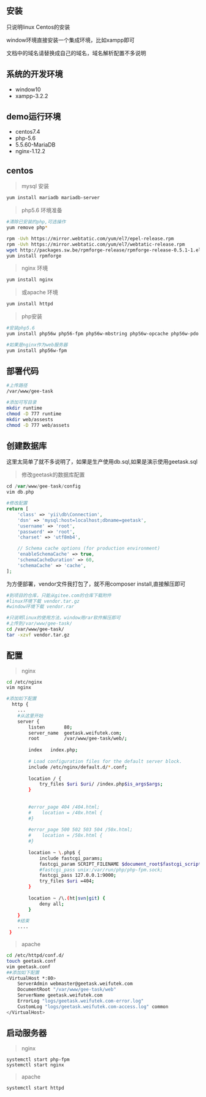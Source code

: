 安装
--

只说明linux Centos的安装

window环境直接安装一个集成环境，比如xampp即可

文档中的域名请替换成自己的域名，域名解析配置不多说明

系统的开发环境
--
- window10
- xampp-3.2.2


demo运行环境
--
- centos7.4
- php-5.6
- 5.5.60-MariaDB
- nginx-1.12.2

centos
----
> mysql 安装

```sh
yum install mariadb mariadb-server 

```

> php5.6 环境准备

```sh
#清除已安装的php,可选操作
yum remove php*

rpm -Uvh https://mirror.webtatic.com/yum/el7/epel-release.rpm
rpm -Uvh https://mirror.webtatic.com/yum/el7/webtatic-release.rpm
wget http://packages.sw.be/rpmforge-release/rpmforge-release-0.5.1-1.el5.rf.x86_64.rpm
yum install rpmforge
```

> nginx 环境
 
 ```sh
 yum install nginx
 ```
 

> 或apache 环境
 
 ```sh
 yum install httpd
```
 
> php安装

```sh
#安装php5.6
yum install php56w php56-fpm php56w-mbstring php56w-opcache php56w-pdo php56w-pdo-mysql php56w-intl php56w-icu php56w-expose php56w-gd php56w-dom php56w-memcache

#如果是nginx作为web服务器
yum install php56w-fpm 

```

部署代码
--

```sh
#上传路径 
/var/www/gee-task

#添加可写目录
mkdir runtime
chmod -D 777 runtime
mkdir web/assests
chmod -D 777 web/assets
```

创建数据库
--
这里太简单了就不多说明了，如果是生产使用db.sql,如果是演示使用geetask.sql

>修改geetask的数据库配置

```php
cd /var/www/gee-task/config
vim db.php

#修改配置
return [
    'class' => 'yii\db\Connection',
    'dsn' => 'mysql:host=localhost;dbname=geetask',
    'username' => 'root',
    'password' => 'root',
    'charset' => 'utf8mb4',

    // Schema cache options (for production environment)
    'enableSchemaCache' => true,
    'schemaCacheDuration' => 60,
    'schemaCache' => 'cache',
];
```


为方便部署，vendor文件我打包了，就不用composer install,直接解压即可

```sh
#到项目的仓库，只能从gitee.com的仓库下载附件
#linux环境下载 vendor.tar.gz
#window环境下载 vendor.rar

#只说明linux的使用方法，window用rar软件解压即可
#上传到/var/www/gee-task/
cd /var/www/gee-task/
tar -xzvf vendor.tar.gz
```

配置
--

> nginx

```sh
cd /etc/nginx
vim nginx

#添加如下配置
  http {
    ...
    #从这里开始
    server {
		listen       80;
		server_name  geetask.weifutek.com;
		root         /var/www/gee-task/web/;
		
		index	index.php;
	
	    # Load configuration files for the default server block.
	    include /etc/nginx/default.d/*.conf;
	
	    location / {
			try_files $uri $uri/ /index.php$is_args$args;
	    }
	
	
	    #error_page 404 /404.html;
	    #    location = /40x.html {
	    #}
	
	    #error_page 500 502 503 504 /50x.html;
	    #    location = /50x.html {
	    #}
	
		location ~ \.php$ {
			include fastcgi_params;
			fastcgi_param SCRIPT_FILENAME $document_root$fastcgi_script_name;
			#fastcgi_pass unix:/var/run/php/php-fpm.sock;
			fastcgi_pass 127.0.0.1:9000;
			try_files $uri =404;
		}
		
		location ~ /\.(ht|svn|git) {
			deny all;
		}
    }
    #结束
    ....
 }
```

> apache

```sh
cd /etc/httpd/conf.d/
touch geetask.conf
vim geetask.conf
##添加如下配置
<VirtualHost *:80>
	ServerAdmin webmaster@geetask.weifutek.com
	DocumentRoot "/var/www/gee-task/web"
	ServerName geetask.weifutek.com
	ErrorLog "logs/geetask.weifutek.com-error.log"
	CustomLog "logs/geetask.weifutek.com-access.log" common
</VirtualHost>
```

启动服务器
--

> nginx

```sh
systemctl start php-fpm
systemctl start nginx
```


> apache

```sh
systemctl start httpd
```